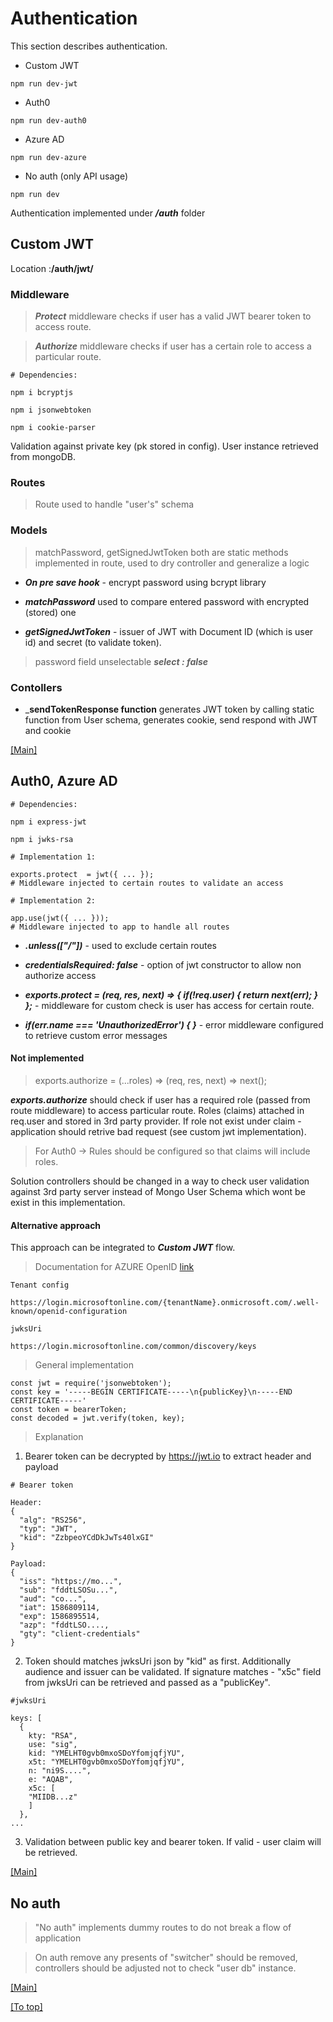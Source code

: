 # Authentication

This section describes authentication.
- Custom JWT
```
npm run dev-jwt
```
- Auth0
```
npm run dev-auth0
```
- Azure AD
```
npm run dev-azure
```
- No auth (only API usage)
```
npm run dev
```
Authentication implemented under ___/auth___ folder

## Custom JWT

Location :__/auth/jwt/__

### Middleware

>***Protect*** middleware checks if user has a valid JWT bearer token to access route.

>***Authorize*** middleware checks if user has a certain role to access a particular route.

```
# Dependencies: 

npm i bcryptjs

npm i jsonwebtoken

npm i cookie-parser
```

Validation against private key (pk stored in config). User instance retrieved from mongoDB.

### Routes

> Route used to handle "user's" schema

### Models

> matchPassword, getSignedJwtToken both are static methods implemented in route, used to dry controller and generalize a logic

- ___On pre save hook___ - encrypt password using bcrypt library

- ___matchPassword___ used to compare entered password with encrypted (stored) one
- ___getSignedJwtToken___ - issuer of JWT with Document ID (which is user id) and secret (to validate token).

> password field unselectable ___select : false___

### Contollers

- ___sendTokenResponse function__ generates JWT token by calling static function from User schema, generates cookie, send respond with JWT and cookie

[[Main]](/readme.md#usage)
## Auth0, Azure AD

```
# Dependencies: 

npm i express-jwt

npm i jwks-rsa
```

```
# Implementation 1:

exports.protect  = jwt({ ... });
# Middleware injected to certain routes to validate an access
```
```
# Implementation 2:

app.use(jwt({ ... }));
# Middleware injected to app to handle all routes
```
- ___.unless(["/"])___ - used to exclude certain routes

- ___credentialsRequired: false___ - option of jwt constructor to allow non authorize access 

- ___exports.protect = (req, res, next) => { if(!req.user) { return next(err); } };___ - middleware for custom check is user has access for certain route.

- ___if(err.name === 'UnauthorizedError') { }___ - error middleware configured to retrieve custom error messages

#### Not implemented
> exports.authorize = (...roles) =>  (req, res, next) => next();

___exports.authorize___  should check if user has a required role (passed from route middleware) to access particular route. Roles (claims) attached in req.user and stored in 3rd party provider. If role not exist under claim - application should retrive bad request (see custom jwt implementation).

> For Auth0 -> Rules should be configured so that claims will include roles.

Solution controllers should be changed in a way to check user validation against 3rd party server instead of Mongo User Schema which wont be exist in this implementation.

#### Alternative approach

This approach can be integrated to ***Custom JWT*** flow.

> Documentation for AZURE OpenID [link](https://docs.microsoft.com/en-us/azure/active-directory/develop/v2-protocols-oidc)

```
Tenant config

https://login.microsoftonline.com/{tenantName}.onmicrosoft.com/.well-known/openid-configuration

jwksUri

https://login.microsoftonline.com/common/discovery/keys
```
> General implementation
```
const jwt = require('jsonwebtoken');
const key = '-----BEGIN CERTIFICATE-----\n{publicKey}\n-----END CERTIFICATE-----'
const token = bearerToken;
const decoded = jwt.verify(token, key);
```
> Explanation
1. Bearer token can be decrypted by https://jwt.io to extract header and payload
```
# Bearer token

Header:
{
  "alg": "RS256",
  "typ": "JWT",
  "kid": "ZzbpeoYCdDkJwTs40lxGI"
}

Payload:
{
  "iss": "https://mo...",
  "sub": "fddtLSOSu...",
  "aud": "co...",
  "iat": 1586809114,
  "exp": 1586895514,
  "azp": "fddtLSO....,
  "gty": "client-credentials"
}
```
2. Token should matches jwksUri json by "kid" as first. Additionally audience and issuer can be validated. If signature matches - "x5c" field from jwksUri can be retrieved and passed as a "publicKey".
```
#jwksUri

keys: [
  {
    kty: "RSA",
    use: "sig",
    kid: "YMELHT0gvb0mxoSDoYfomjqfjYU",
    x5t: "YMELHT0gvb0mxoSDoYfomjqfjYU",
    n: "ni9S....",
    e: "AQAB",
    x5c: [
    "MIIDB...z"
    ]
  },
...
```

3. Validation between public key and bearer token. If valid - user claim will be retrieved. 

[[Main]](/readme.md#usage)

## No auth

> "No auth" implements dummy routes to do not break a flow of application

> On auth remove any presents of "switcher" should be removed, controllers should be adjusted not to check "user db" instance. 

[[Main]](/readme.md#usage)

[[To top]](#Authentication)